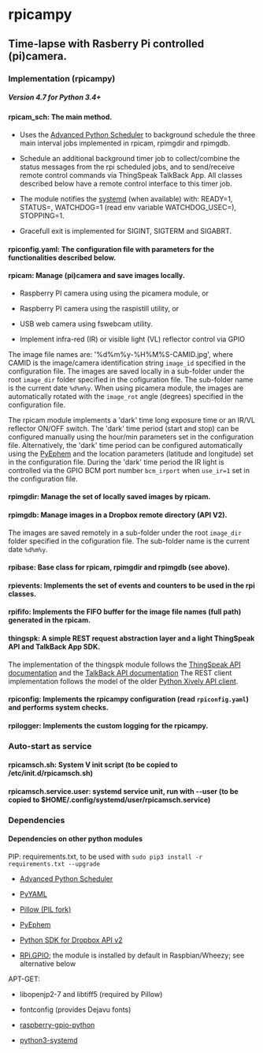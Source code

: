 # rpicampy
## Time-lapse with Rasberry Pi controlled (pi)camera.

### Implementation (rpicampy)

##### Version 4.7 for Python 3.4+

#### rpicam_sch:	The main method. 

- Uses the [Advanced Python Scheduler](http://apscheduler.readthedocs.org/en/latest/) to background schedule the three main interval jobs implemented in rpicam, rpimgdir and rpimgdb. 

- Schedule an additional background timer job to collect/combine the status messages from the rpi scheduled jobs, and to send/receive remote control commands via ThingSpeak TalkBack App. All classes described below have a remote control interface to this timer job.

- The module notifies the [systemd](https://www.freedesktop.org/software/systemd/python-systemd/) (when available) with: READY=1, STATUS=, WATCHDOG=1 (read env variable WATCHDOG_USEC=), STOPPING=1.

- Gracefull exit is implemented for SIGINT, SIGTERM and SIGABRT.

#### rpiconfig.yaml:	The configuration file with parameters for the functionalities described below.

#### rpicam:	Manage (pi)camera and save images locally.

- Raspberry PI camera using using the picamera module, or

- Raspberry PI camera using the raspistill utility, or 

- USB web camera using fswebcam utility. 

- Implement infra-red (IR) or visible light (VL) reflector control via GPIO

The image file names are:  '%d%m%y-%H%M%S-CAMID.jpg', where CAMID is the image/camera identification string `image_id` specified in the configuration file.
The images are saved locally in a sub-folder under the root `image_dir` folder specified in the cofiguration file. The sub-folder name is the current date `%d%m%y`.
When using picamera module, the images are automatically rotated with the `image_rot` angle (degrees) specified in the configuration file. 

The rpicam module implements a 'dark' time long exposure time or an IR/VL reflector ON/OFF switch. 
The 'dark' time period (start and stop) can be configured manually using the hour/min parameters set in the configuration file.
Alternatively, the 'dark' time period can be configured automatically using the [PyEphem](http://rhodesmill.org/pyephem/) 
and the location parameters (latitude and longitude) set in the configuration file.
During the 'dark' time period the IR light is controlled via the GPIO BCM port number `bcm_irport` when `use_ir=1` set in the configuration file.

#### rpimgdir:	Manage the set of locally saved images by rpicam.  

#### rpimgdb:	Manage images in a Dropbox remote directory (API V2).

The images are saved remotely in a sub-folder under the root `image_dir` folder specified in the cofiguration file. The sub-folder name is the current date `%d%m%y`.

#### rpibase:	Base class for rpicam, rpimgdir and rpimgdb (see above).

#### rpievents:	Implements the set of events and counters to be used in the rpi classes.

#### rpififo:	Implements the FIFO buffer for the image file names (full path) generated in the rpicam.

#### thingspk:	A simple REST request abstraction layer and a light ThingSpeak API and TalkBack App SDK. 

The implementation of the thingspk module follows the [ThingSpeak API documentation](https://www.mathworks.com/help/thingspeak/)
and the [TalkBack API documentation](https://www.mathworks.com/help/thingspeak/talkback-app.html)
The REST client implementation follows the model of the older [Python Xively API client](https://github.com/xively/xively-python).

#### rpiconfig:	Implements the rpicampy configuration (read `rpiconfig.yaml`) and performs system checks.

#### rpilogger:	Implements the custom logging for the rpicampy.

### Auto-start as service

#### rpicamsch.sh: System V init script (to be copied to /etc/init.d/rpicamsch.sh)

#### rpicamsch.service.user: systemd service unit, run with --user (to be copied to $HOME/.config/systemd/user/rpicamsch.service)


### Dependencies 

#### Dependencies on other python modules

PIP: requirements.txt, to be used with ```sudo pip3 install -r requirements.txt --upgrade```

- [Advanced Python Scheduler](https://pypi.python.org/pypi/APScheduler)

- [PyYAML](https://pypi.python.org/pypi/PyYAML)

- [Pillow (PIL fork)](https://pillow.readthedocs.io/en/latest/)

- [PyEphem](https://pypi.python.org/pypi/pyephem/)

- [Python SDK for Dropbox API v2](https://github.com/dropbox/dropbox-sdk-python)

- [RPi.GPIO](https://pypi.python.org/pypi/RPi.GPIO); the module is installed by default in Raspbian/Wheezy; see alternative below

APT-GET:

- libopenjp2-7 and libtiff5 (required by Pillow)

- fontconfig (provides Dejavu fonts)

- [raspberry-gpio-python](https://sourceforge.net/p/raspberry-gpio-python/wiki/install/)

- [python3-systemd](https://github.com/systemd/python-systemd)

